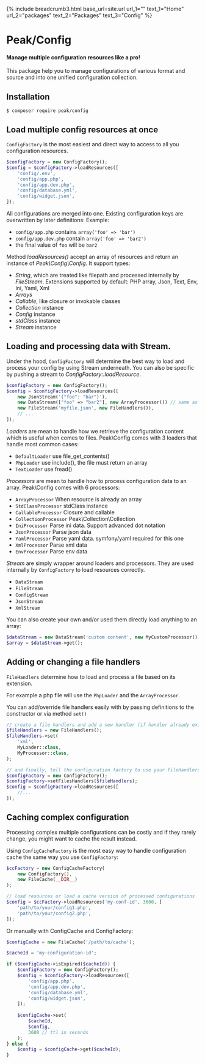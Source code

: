 {% include breadcrumb3.html base_url=site.url url_1="" text_1="Home" url_2="packages" text_2="Packages" text_3="Config" %}

# Peak/Config
#### Manage multiple configuration resources like a pro!
This package help you to manage configurations of various format and source and into one unified configuration collection.

## Installation

```
$ composer require peak/config
```

## Load multiple config resources at once
```ConfigFactory``` is the most easiest and direct way to access to all you configuration resources. 
```php
$configFactory = new ConfigFactory();
$config = $configFactory->loadResources([
    'config/.env',
    'config/app.php',
    'config/app.dev.php',
    'config/database.yml',
    'config/widget.json',
]);
```

All configurations are merged into one. Existing configuration keys are overwritten by later definitions:
Example: 
- ```config/app.php``` contains ```array('foo' => 'bar')``` 
- ```config/app.dev.php``` contain ```array('foo' => 'bar2')```
- the final value of ```foo``` will be ```bar2```

Method *loadResources()* accept an array of resources and return an instance of *Peak\Config\Config*. It support types:

 - *String*, which are treated like filepath and processed internally by *FileStream*.
    Extensions supported by default: PHP array, Json, Text, Env, Ini, Yaml, Xml
 - *Arrays*
 - *Callable*, like closure or invokable classes
 - *Collection* instance
 - *Config* instance
 - *stdClass* instance
 - *Stream* instance

## Loading and processing data with Stream.

Under the hood, ```ConfigFactory``` will determine the best way to load and process your config by using Stream underneath. 
You can also be specific by pushing a stream to *ConfigFactory::loadResource*.

```php
$configFactory = new ConfigFactory();
$config = $configFactory->loadResources([
    new JsonStream('{"foo": "bar"}'),
    new DataStream(["foo" => "bar2"], new ArrayProcessor()) // same as JsonStream
    new FileStream('myfile.json', new FileHandlers()),
    // ...    
]);
```

*Loaders* are mean to handle how we retrieve the configuration content which is useful when comes to files. Peak\Config comes with 3 loaders that handle most common cases:

 - ```DefaultLoader``` use file_get_contents()
 - ```PhpLoader``` use include(), the file must return an array
 - ```TextLoader``` use fread()

*Processors* are mean to handle how to process configuration data to an array. Peak\Config comes with 6 processors:

 - ```ArrayProcessor``` When resource is already an array
 - ```StdClassProcessor``` stdClass instance
 - ```CallableProcessor``` Closure and callable
 - ```CollectionProcessor``` Peak\Collection\Collection
 - ```IniProcessor``` Parse ini data. Support advanced dot notation
 - ```JsonProcessor``` Parse json data
 - ```YamlProcessor``` Parse yaml data. symfony/yaml required for this one
 - ```XmlProcessor```  Parse xml data
 - ```EnvProcessor```  Parse env data
 
*Stream* are simply wrapper around loaders and processors. They are used internally by ```ConfigFactory``` to load resources correctly.

 - ```DataStream```
 - ```FileStream```
 - ```ConfigStream```
 - ```JsonStream```
 - ```XmlStream```

You can also create your own and/or used them directly load anything to an array:

```php
$dataStream = new DataStream('custom content', new MyCustomProcessor());
$array = $dataStream->get();
```

 
## Adding or changing a file handlers

```FileHandlers``` determine how to load and process a file based on its extension. 

For example a php file will use the ```PhpLoader``` and the ```ArrayProcessor```. 

You can add/override file handlers easily with by passing definitions to the constructor or via method ```set()```

```php
// create a file handlers and add a new handler (if handler already exists, it will be overrided)
$fileHandlers = new FileHandlers();
$fileHandlers->set(
    'xml',
    MyLoader::class,
    MyProcessor::class,
);

// and finally, tell the configuration factory to use your fileHandlers 
$configFactory = new ConfigFactory();
$configFactory->setFilesHandlers($fileHandlers);
$config = $configFactory->loadResources([
    //...
]);
```

## Caching complex configuration
Processing complex multiple configurations can be costly and if they rarely change, you might want to cache the result instead.

Using ```ConfigCacheFactory``` is the most easy way to handle configuration cache the same way you use ```ConfigFactory```:

```php
$ccFactory = new ConfigCacheFactory(
    new ConfigFactory(),
    new FileCache(__DIR__)
);

// load resources or load a cache version of processed configurations
$config = $ccFactory->loadResources('my-conf-id', 3600, [
    'path/to/your/config1.php',
    'path/to/your/config2.php',
]);
```
Or manually with ConfigCache and ConfigFactory:

```php
$configCache = new FileCache('/path/to/cache');

$cacheId = 'my-configuration-id';

if ($configCache->isExpired($cacheId)) {
    $configFactory = new ConfigFactory();
    $config = $configFactory->loadResources([
        'config/app.php',
        'config/app.dev.php',
        'config/database.yml',
        'config/widget.json',
    ]);
    
    $configCache->set(
        $cacheId, 
        $config, 
        3600 // ttl in seconds
    );
} else {
    $config = $configCache->get($cacheId);
}
```
